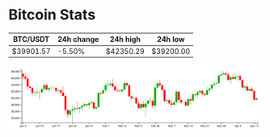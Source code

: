 # Bitcoin Stats

BTC/USDT|24h change|24h high|24h low|
|---|---|---|---|
|$39901.57|-5.50%|$42350.29|$39200.00|

<img src="./chart.svg">
